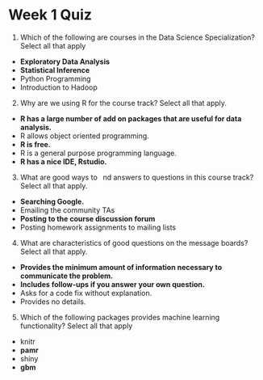 # Week 1 Quiz

1. Which of the following are courses in the Data Science Specialization? Select all that apply
 - **Exploratory Data Analysis**
 - **Statistical Inference**
 - Python Programming
 - Introduction to Hadoop

2. Why are we using R for the course track? Select all that apply.
 - **R has a large number of add on packages that are useful for data analysis.**
 - R allows object oriented programming.
 - **R is free.**
 - R is a general purpose programming language.
 - **R has a nice IDE, Rstudio.**

3. What are good ways to  nd answers to questions in this course track? Select all that apply.
 - **Searching Google.**
 - Emailing the community TAs
 - **Posting to the course discussion forum**
 - Posting homework assignments to mailing lists

4. What are characteristics of good questions on the message boards? Select all that apply.
 - **Provides the minimum amount of information necessary to communicate the problem.**
 - **Includes follow-ups if you answer your own question.**
 - Asks for a code fix without explanation.
 - Provides no details.

5. Which of the following packages provides machine learning functionality? Select all that apply
 - knitr
 - **pamr**
 - shiny
 - **gbm**
